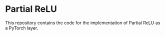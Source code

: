 # Partial ReLU
This repository contains the code for the implementation of Partial ReLU as a PyTorch layer.